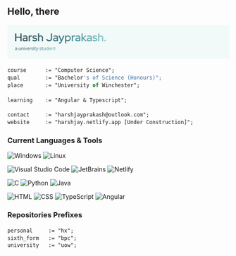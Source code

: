 ## Hello, there

![Banner](profile-banner.png)

```pas
course      := "Computer Science";
qual        := "Bachelor's of Science (Honours)";
place       := "University of Winchester";

learning    := "Angular & Typescript";

contact     := "harshjayprakash@outlook.com";
website     := "harshjay.netlify.app [Under Construction]";
```

### Current Languages & Tools

![Windows](https://img.shields.io/badge/-Windows%20NT-white?logo=windows&logoColor=00585f&style=flat-square)
![Linux](https://img.shields.io/badge/-Linux-white?logo=linux&logoColor=00585f&style=flat-square)
<br/>

![Visual Studio Code](https://img.shields.io/badge/-Visual%20Studio%20Code-white?logo=visual-studio-code&logoColor=00585f&style=flat-square)
![JetBrains](https://img.shields.io/badge/-JetBrains-white?logo=jetbrains&logoColor=00585f&style=flat-square)
![Netlify](https://img.shields.io/badge/-Netlify-white?logo=netlify&logoColor=00585f&style=flat-square)
<br/>

![C](https://img.shields.io/badge/-C-white?logo=c&logoColor=00585f&style=flat-square)
![Python](https://img.shields.io/badge/-Python-white?logo=python&logoColor=00585f&style=flat-square)
![Java](https://img.shields.io/badge/-Java-white?logo=openjdk&logoColor=00585f&style=flat-square)
<br/>

![HTML](https://img.shields.io/badge/-HTML-white?logo=html5&logoColor=00585f&style=flat-square)
![CSS](https://img.shields.io/badge/-CSS-white?logo=css3&logoColor=00585f&style=flat-square)
![TypeScript](https://img.shields.io/badge/-Typescript-white?logo=typescript&logoColor=00585f&style=flat-square)
![Angular](https://img.shields.io/badge/-Angular-white?logo=angular&logoColor=00585f&style=flat-square)

### Repositories Prefixes

```pas
personal     := "hx";
sixth_form   := "bpc";
university   := "uow";
```

